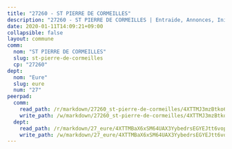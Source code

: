 ```yaml
---
title: "27260 - ST PIERRE DE CORMEILLES"
description: "27260 - ST PIERRE DE CORMEILLES | Entraide, Annonces, Initiatives"
date: 2020-01-11T14:09:21+09:00
collapsible: false
layout: commune
comm:
  nom: "ST PIERRE DE CORMEILLES"
  slug: st-pierre-de-cormeilles
  cp: "27260"
dept:
  nom: "Eure"
  slug: eure
  num: "27"
peerpad:
  comm:
    read_path: /r/markdown/27260_st-pierre-de-cormeilles/4XTTMJ3mzBtko6s88gVwLTKHm4pGVh5gQ8i9yEJokkWsUTU7A
    write_path: /w/markdown/27260_st-pierre-de-cormeilles/4XTTMJ3mzBtko6s88gVwLTKHm4pGVh5gQ8i9yEJokkWsUTU7A-K3TgUpPAxrkvPwqASaoRa8TzC1q1TMr4Tei4J5cu731cRATgEspU9ThdZ7JPt7gmBRcPZg18aFcyGdxrsJCHHqvsFE8862u6pC6CB16onxh7kyCTDkPybtu5sLcPbX6Y4522J3X6
  dept:
    read_path: /r/markdown/27_eure/4XTTMBaX6xSM64UAX3YybedrsEGYEJtt6vopdQsPEFtGijgwg
    write_path: /w/markdown/27_eure/4XTTMBaX6xSM64UAX3YybedrsEGYEJtt6vopdQsPEFtGijgwg-K3TgUmjy61Gu7ZFzjoVmiacXP2Rc4pq6sxVCYUX3mFQZWQw9yCKsEoAMagtuW4jJTYhK96DsWW4cPmZLagvQNZ34BscGcu4btrtJibt18c1mpqofaWe6Q3RartDiuMTjY7NrsH4r
---
```


